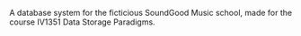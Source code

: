A database system for the ficticious SoundGood Music school, made for the course IV1351 Data Storage Paradigms. 
